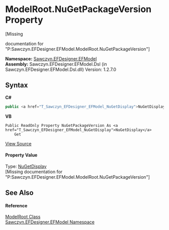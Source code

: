 # ModelRoot.NuGetPackageVersion Property 
 

\[Missing <summary> documentation for "P:Sawczyn.EFDesigner.EFModel.ModelRoot.NuGetPackageVersion"\]

**Namespace:**&nbsp;<a href="N_Sawczyn_EFDesigner_EFModel">Sawczyn.EFDesigner.EFModel</a><br />**Assembly:**&nbsp;Sawczyn.EFDesigner.EFModel.Dsl (in Sawczyn.EFDesigner.EFModel.Dsl.dll) Version: 1.2.7.0

## Syntax

**C#**<br />
``` C#
public <a href="T_Sawczyn_EFDesigner_EFModel_NuGetDisplay">NuGetDisplay</a> NuGetPackageVersion { get; }
```

**VB**<br />
``` VB
Public ReadOnly Property NuGetPackageVersion As <a href="T_Sawczyn_EFDesigner_EFModel_NuGetDisplay">NuGetDisplay</a>
	Get
```

<a href="https://github.com/msawczyn/EFDesigner/tree/master/src/Dsl/CustomCode/Partials/ModelRoot.cs#L182" title="View the source code">View Source</a><br />

#### Property Value
Type: <a href="T_Sawczyn_EFDesigner_EFModel_NuGetDisplay">NuGetDisplay</a><br />\[Missing <value> documentation for "P:Sawczyn.EFDesigner.EFModel.ModelRoot.NuGetPackageVersion"\]

## See Also


#### Reference
<a href="T_Sawczyn_EFDesigner_EFModel_ModelRoot">ModelRoot Class</a><br /><a href="N_Sawczyn_EFDesigner_EFModel">Sawczyn.EFDesigner.EFModel Namespace</a><br />